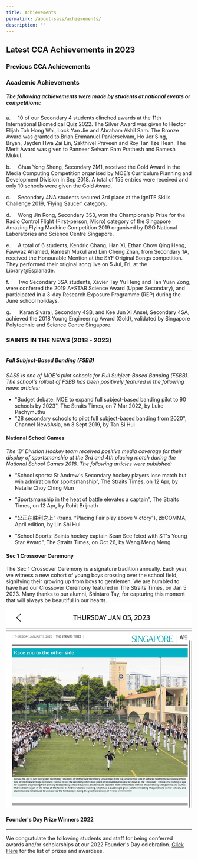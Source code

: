 ```yaml
---
title: Achievements
permalink: /about-sass/achievements/
description: ""
---
```

## Latest CCA Achievements in 2023
  



### Previous CCA Achievements



### Academic Achievements

##### **The following achievements were made by students at&nbsp;national events or competitions:**

a.&nbsp; &nbsp; &nbsp;10 of our&nbsp;Secondary 4 students clinched awards at the&nbsp;11th International Biomedical Quiz 2022. The&nbsp;Silver Award was given to&nbsp;Hector Elijah Toh Hong Wai,&nbsp;Lock Yan Jie and&nbsp;Abraham Akhil Sam. The&nbsp;Bronze Award was granted to&nbsp;Brian Emmanuel Panierselvam,&nbsp;Ho Jer Sing, Bryan,&nbsp;Jayden Hwa Zai Lin,&nbsp;Sakthivel Praveen and&nbsp;Roy Tan Tze Hean. The Merit Award was given to&nbsp;Panneer Selvam Ram Prathesh and&nbsp;Ramesh Mukul.&nbsp;

b.&nbsp;&nbsp;&nbsp;&nbsp;&nbsp;Chua Yong Sheng, Secondary 2M1, received the Gold Award in the Media Computing Competition organised by MOE’s Curriculum Planning and Development Division in Sep 2018. A total of 155 entries were received and only 10 schools were given the Gold Award.

c.&nbsp;&nbsp;&nbsp;&nbsp;&nbsp;Secondary 4NA students secured 3rd&nbsp;place at the ignITE Skills Challenge 2019, ‘Flying Saucer’ category.

d.&nbsp;&nbsp;&nbsp;&nbsp;&nbsp;Wong Jin Rong, Secondary 3S3, won the Championship Prize for the Radio Control Flight (First-person, Micro) category of the Singapore Amazing Flying Machine Competition 2019 organised by DSO National Laboratories and Science Centre Singapore.

e.&nbsp;&nbsp;&nbsp;&nbsp;&nbsp;A total of 6 students, Kendric Chang, Han Xi, Ethan Chow Qing Heng, Fawwaz Ahamed, Ramesh Mukul and Lim Cheng Zhan, from Secondary 1A, received the Honourable Mention at the SYF Original Songs competition. They performed their original song live on 5 Jul, Fri, at the Library@Esplanade.

f.&nbsp;&nbsp;&nbsp;&nbsp;&nbsp;&nbsp;Two Secondary 3SA students, Xavier Tay Yu Heng and Tan Yuan Zong, were conferred the 2019 A\*STAR Science Award (Upper Secondary), and participated in a 3-day Research Exposure Programme (REP) during the June school holidays.

g.&nbsp; &nbsp; &nbsp;&nbsp;Karan Sivaraj, Secondary 4SB, and Kee Jun Xi Ansel, Secondary 4SA, achieved the 2018 Young Engineering Award (Gold), validated by Singapore Polytechnic and Science Centre Singapore.&nbsp;

### SAINTS IN THE NEWS (2018 - 2023)
--------------------------------

##### Full Subject-Based Banding (FSBB)

_SASS is one of MOE's pilot schools for Full Subject-Based Banding (FSBB). The school's rollout of FSBB has been positively featured in the following news articles:_&nbsp;

* "Budget debate: MOE to expand full subject-based banding pilot to 90 schools by 2023", The Straits Times, on 7 Mar 2022, by Luke Pachymuthu  
* "28 secondary schools to pilot full subject-based banding from 2020", Channel NewsAsia, on 3 Sept 2019, by Tan Si Hui  
  
#### National School Games
_The ‘B’ Division Hockey team received positive media coverage for their display of sportsmanship at the 3rd&nbsp;and 4th&nbsp;placing match during the National School Games 2018. The following articles were published:_

* “School sports: St Andrew's Secondary hockey players lose match but win admiration for sportsmanship”, The Straits Times, on 12 Apr, by Natalie Choy Ching Mun

* “Sportsmanship in the heat of battle elevates a captain”, The Straits Times, on 12 Apr, by Rohit Brijnath

* “公正在胜利之上” (trans. “Placing Fair play above Victory”), zbCOMMA, April edition, by Lin Shi Hui

* “School Sports: Saints hockey captain Sean See feted with ST's Young Star Award”, The Straits Times, on Oct 26, by Wang Meng Meng

#### Sec 1 Crossover Ceremony
The Sec 1 Crossover Ceremony is a signature tradition annually. Each year, we witness a new cohort of young boys crossing over the school field, signifying their growing up from boys to gentlemen. We are humbled to have had our Crossover Ceremony featured in The Straits Times, on Jan 5 2023. Many thanks to our alumni, Shintaro Tay, for capturing this moment that will always be beautiful in our hearts. 
![](/images/Saints%20in%20the%20News/crossover.jpg)

#### Founder's Day Prize Winners 2022
------------------

 We congratulate the following students and staff for being conferred awards and/or scholarships at our 2022 Founder's Day celebration.&nbsp;[Click Here](/files/Founders%20Day%20Report/160%20FD%20Booklet%20Contents.pdf)&nbsp;for the list of prizes and awardees.
